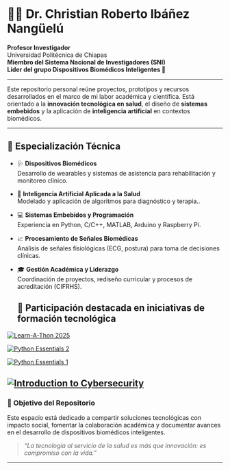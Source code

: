# 👨‍🔬 Dr. Christian Roberto Ibáñez Nangüelú

**Profesor Investigador**  
Universidad Politécnica de Chiapas  
**Miembro del Sistema Nacional de Investigadores (SNI)**  
**Líder del grupo Dispositivos Biomédicos Inteligentes 🧠**

---

Este repositorio personal reúne proyectos, prototipos y recursos desarrollados en el marco de mi labor académica y científica. Está orientado a la **innovación tecnológica en salud**, el diseño de **sistemas embebidos** y la aplicación de **inteligencia artificial** en contextos biomédicos.

---

## 🧠 Especialización Técnica

- 🩺 **Dispositivos Biomédicos**  
  Desarrollo de wearables y sistemas de asistencia para rehabilitación y monitoreo clínico.

- 🤖 **Inteligencia Artificial Aplicada a la Salud**  
  Modelado y aplicación de algoritmos para diagnóstico y terapia..

- 💻 **Sistemas Embebidos y Programación**  
  Experiencia en Python, C/C++, MATLAB, Arduino y Raspberry Pi.

- 📈 **Procesamiento de Señales Biomédicas**  
  Análisis de señales fisiológicas (ECG, postura) para toma de decisiones clínicas.

- 🎓 **Gestión Académica y Liderazgo**  
  Coordinación de proyectos, rediseño curricular y procesos de acreditación (CIFRHS).

  ## 🧠 Participación destacada en iniciativas de formación tecnológica
[![Learn-A-Thon 2025](https://img.shields.io/badge/Cisco%20Networking%20Academy-Learn--A--Thon%202025-blue?logo=cisco)](https://www.credly.com/earner/earned/badge/f63e5605-4672-4045-b605-4d4853dae52d)

[![Python Essentials 2](https://img.shields.io/badge/Cisco%20Networking%20Academy-Python%20Essentials%202-blue?logo=cisco)](https://www.credly.com/earner/earned/badge/87d19768-2fe3-4a4f-b62c-ddbdd4c5d0e2)

[![Python Essentials 1](https://img.shields.io/badge/Cisco%20Networking%20Academy-Python%20Essentials%201-blue?logo=cisco)](https://www.credly.com/earner/earned/badge/81bba79b-7547-484d-bacc-506fade7ba9a)

[![Introduction to Cybersecurity](https://img.shields.io/badge/Cisco%20Networking%20Academy-Introduction%20to%20Cybersecurity-blue?logo=cisco)](https://www.credly.com/earner/earned/badge/d117b4c1-2211-4a2f-974e-5da7092a4108)
---

### 🚀 Objetivo del Repositorio

Este espacio está dedicado a compartir soluciones tecnológicas con impacto social, fomentar la colaboración académica y documentar avances en el desarrollo de dispositivos biomédicos inteligentes.

> _“La tecnología al servicio de la salud es más que innovación: es compromiso con la vida.”_

---
